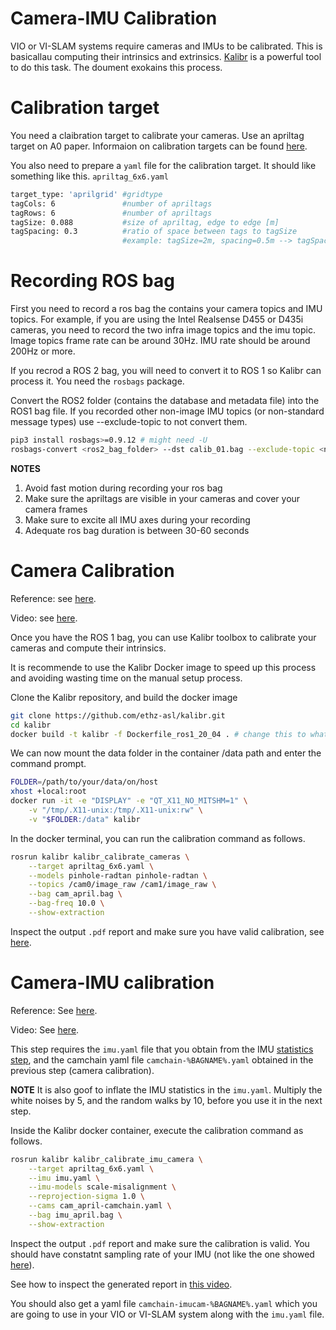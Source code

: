 # Camera-IMU Calibration
VIO or VI-SLAM systems require cameras and IMUs to be calibrated. This is basicallau computing their intrinsics and extrinsics.
[Kalibr](https://github.com/ethz-asl/kalibr) is a powerful tool to do this task. The doument exokains this process.

# Calibration target
You need a claibration target to calibrate your cameras. Use an apriltag target on A0 paper. Informaion on calibration targets can be found [here](https://github.com/ethz-asl/kalibr/wiki/calibration-targets).

You also need to prepare a `yaml` file for the calibration target. It should like something like this.
`apriltag_6x6.yaml`
```bash
target_type: 'aprilgrid' #gridtype
tagCols: 6               #number of apriltags
tagRows: 6               #number of apriltags
tagSize: 0.088           #size of apriltag, edge to edge [m]
tagSpacing: 0.3          #ratio of space between tags to tagSize
                         #example: tagSize=2m, spacing=0.5m --> tagSpacing=0.25[-]
```

# Recording ROS bag
First you need to record a ros bag the contains your camera topics and IMU topics. For example, if you are using the Intel Realsense D455 or D435i cameras, you need to record the two infra image topics and the imu topic. Image topics frame rate can be around 30Hz. IMU rate should be around 200Hz or more.

If you recrod a ROS 2 bag, you will need to convert it to ROS 1 so Kalibr can process it.
You need the `rosbags` package.

Convert the ROS2 folder (contains the database and metadata file) into the ROS1 bag file. If you recorded other non-image IMU topics (or non-standard message types) use --exclude-topic to not convert them. 
```bash
pip3 install rosbags>=0.9.12 # might need -U
rosbags-convert <ros2_bag_folder> --dst calib_01.bag --exclude-topic <non_img_and_imu_topics>
```


**NOTES**
1. Avoid fast motion during recording your ros bag
2. Make sure the apriltags are visible in your cameras and cover your camera frames
3. Make sure to excite all IMU axes during your recording
4. Adequate ros bag duration is between 30-60 seconds

# Camera Calibration
Reference: see [here](https://github.com/ethz-asl/kalibr/wiki/multiple-camera-calibration).

Video: see [here](https://www.youtube.com/watch?v=BtzmsuJemgI&t=600s).

Once you have the ROS 1 bag, you can use Kalibr toolbox to calibrate your cameras and compute their intrinsics.

It is recommende to use the Kalibr Docker image to speed up this process and avoiding wasting time on the manual setup process.

Clone the Kalibr repository, and build the docker image
```bash
git clone https://github.com/ethz-asl/kalibr.git
cd kalibr
docker build -t kalibr -f Dockerfile_ros1_20_04 . # change this to whatever ubuntu version you want
```

We can now mount the data folder in the container /data path and enter the command prompt. 
```bash
FOLDER=/path/to/your/data/on/host
xhost +local:root
docker run -it -e "DISPLAY" -e "QT_X11_NO_MITSHM=1" \
    -v "/tmp/.X11-unix:/tmp/.X11-unix:rw" \
    -v "$FOLDER:/data" kalibr
```

In the docker terminal, you can run the calibration command as follows.
```bash
rosrun kalibr kalibr_calibrate_cameras \
 	--target apriltag_6x6.yaml \
 	--models pinhole-radtan pinhole-radtan \
 	--topics /cam0/image_raw /cam1/image_raw \
 	--bag cam_april.bag \
 	--bag-freq 10.0 \
    --show-extraction
```

Inspect the output `.pdf` report and make sure you have valid calibration, see [here](https://github.com/ethz-asl/kalibr/wiki/multiple-camera-calibration#3-the-output).

# Camera-IMU calibration
Reference: See [here](https://github.com/ethz-asl/kalibr/wiki/camera-imu-calibration).

Video: See [here](https://www.youtube.com/watch?v=BtzmsuJemgI&t=1653s).

This step requires the `imu.yaml` file that you obtain from the IMU [statistics step](imu_statistics.md), and the camchain yaml file `camchain-%BAGNAME%.yaml` obtained in the previous step (camera calibration).

**NOTE** It is also goof to inflate the IMU statistics in the `imu.yaml`. Multiply the white noises by 5, and the random walks by 10, before you use it in the next step.

Inside the Kalibr docker container, execute the calibration command as follows.
```bash
rosrun kalibr kalibr_calibrate_imu_camera \
	--target apriltag_6x6.yaml \
	--imu imu.yaml \
	--imu-models scale-misalignment \
    --reprojection-sigma 1.0 \
	--cams cam_april-camchain.yaml \
	--bag imu_april.bag \
    --show-extraction
```

Inspect the output `.pdf` report and make sure the calibration is valid. You should have constatnt sampling rate of your IMU (not like the one showed [here](https://github.com/ethz-asl/kalibr/wiki/camera-imu-calibration#4-the-output)).

See how to inspect the generated report in [this video](https://youtu.be/rBT5O5TEOV4?t=1874).

You should also get a yaml file `camchain-imucam-%BAGNAME%.yaml` which you are going to use in your VIO or VI-SLAM system along with the `imu.yaml` file.